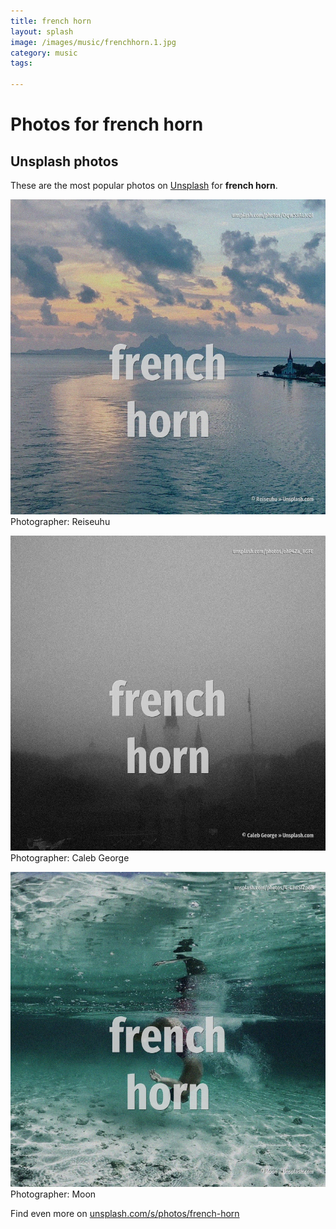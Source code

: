 ```yaml
---
title: french horn
layout: splash
image: /images/music/frenchhorn.1.jpg
category: music
tags:

---
```

# Photos for french horn
 
## Unsplash photos
These are the most popular photos on [Unsplash](https://unsplash.com) for **french horn**.
 
![french horn](/images/music/frenchhorn.1.jpg)
Photographer:  Reiseuhu
 
![french horn](/images/music/frenchhorn.2.jpg)
Photographer:  Caleb George
 
![french horn](/images/music/frenchhorn.3.jpg)
Photographer:  Moon
 
Find even more on [unsplash.com/s/photos/french-horn](https://unsplash.com/s/photos/french-horn)
 
